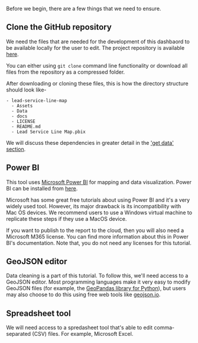 Before we begin, there are a few things that we need to ensure.


## Clone the GitHub repository
We need the files that are needed for the development of this dashbaord to be available locally for the user to edit. The project repository is available [here](https://github.com/kedar-ketos/lead-service-line-map).

You can either using `git clone` command line functionality or download all files from the repository as a compressed folder.

After downloading or cloning these files, this is how the directory structure should look like-

    - lead-service-line-map
      - Assets
      - Data
      - docs
      - LICENSE
      - README.md
      - Lead Service Line Map.pbix

We will discuss these dependencies in greater detail in the ['get data' section](get_data.md).



## Power BI
This tool uses [Microsoft Power BI](https://powerbi.microsoft.com/) for mapping and data visualization. Power BI can be installed from [here](https://aka.ms/pbisingleinstaller).

Microsoft has some great free tutorials about using Power BI and it's a very widely used tool. However, its major drawback is its incompatibility with Mac OS devices. We recommend users to use a Windows virtual machine to replicate these steps if they use a MacOS device.

If you want to publish to the report to the cloud, then you will also need a Microsoft M365 license. You can find more information about this in  Power BI's documentation. Note that, you do not need any licenses for this tutorial.


## GeoJSON editor
Data cleaning is a part of this tutorial. To follow this, we'll need access to a GeoJSON editor. Most programming languages make it very easy to modify GeoJSON files (for example, the [GeoPandas library for Python](https://geopandas.or)), but users may also choose to do this using free web tools like [geojson.io](https://geojson.io).


## Spreadsheet tool
We will need access to a spredasheet tool that's able to edit comma-separated (CSV) files. For example, Microsoft Excel.
